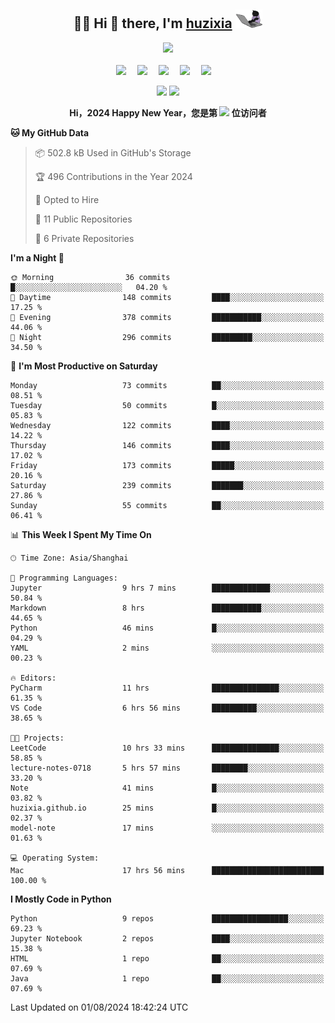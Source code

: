 <div align="center">

## :woman_technologist: Hi 👋 there, I'm [huzixia](https://huzixia.github.io/) <img height="30" src="images/work.gif" />

  <!-- dynamic typing effect 动态打字效果 -->
  <div>
    <a href="https://huzixia.github.io/">
      <img src="https://readme-typing-svg.demolab.com?font=Fira+Code&pause=1000&width=435&lines=console.log(%22Hello%2C%20World%22);胡同学祝您心想事成!&center=true&size=27" />
    </a>
  </div>

  <div>&nbsp;</div>

  <!-- profile logo 个人资料徽标 -->
  <div>
    <a href="https://huzixia.github.io/"><img src="https://img.shields.io/badge/Website-博客-orange" /></a>&emsp;
    <a href="https://www.zhihu.com/people/hu-zi-xia-91"><img src="https://img.shields.io/badge/ZhiHu-知乎-blue" /></a>&emsp;
    <a href="https://twitter.com/zixia80631/"><img src="https://img.shields.io/badge/Twitter-推特-black" /></a>&emsp;
    <a href="https://github.com/HuZixia/Text2Video/assets/38995480/244e64be-3dc4-46bb-8aff-523d8a235a1e"><img src="https://img.shields.io/badge/WeChat-微信-07c160" /></a>&emsp;
    <a href="https://www.cnblogs.com/huzixia"><img src="https://img.shields.io/badge/CnBlog-博客园-yellow" /></a>&emsp;

  </div>

[//]: # (### Github Stats)

 <p>
   <img src="https://github-readme-stats.vercel.app/api?username=HuZixia&rank_icon=github&theme=react&border_color=61dafb&hide_border=true" />
   <img src="https://github-readme-stats.vercel.app/api/top-langs/?username=HuZixia&hide=c%23,powershell,Mathematica,Ruby,Objective-C,Objective-C%2b%2b,Cuda&title_color=61dafb&text_color=ffffff&icon_color=61dafb&bg_color=20232a&langs_count=8&layout=compact&border_color=61dafb&hide_border=true&size_weight=0.5&count_weight=0.5" />
 </p>

</div>

<div align="center"><b>Hi，2024 Happy New Year，您是第 <img src="https://profile-counter.glitch.me/HuZixia/count.svg"></img> 位访问者</b></div>


[//]: # (*   Github Stats)
[//]: # (![Top Langs]&#40;https://github-readme-stats.vercel.app/api/top-langs/?username=HuZixia\&layout=compact&#41;)
[//]: # (![HuZixia's GitHub stats]&#40;https://github-readme-stats.vercel.app/api?username=HuZixia\&rank_icon=github&theme=tokyonight&#41;)


<!--START_SECTION:waka-->
**🐱 My GitHub Data** 

> 📦 502.8 kB Used in GitHub's Storage 
 > 
> 🏆 496 Contributions in the Year 2024
 > 
> 💼 Opted to Hire
 > 
> 📜 11 Public Repositories 
 > 
> 🔑 6 Private Repositories 
 > 
**I'm a Night 🦉** 

```text
🌞 Morning                36 commits          █░░░░░░░░░░░░░░░░░░░░░░░░   04.20 % 
🌆 Daytime                148 commits         ████░░░░░░░░░░░░░░░░░░░░░   17.25 % 
🌃 Evening                378 commits         ███████████░░░░░░░░░░░░░░   44.06 % 
🌙 Night                  296 commits         █████████░░░░░░░░░░░░░░░░   34.50 % 
```
📅 **I'm Most Productive on Saturday** 

```text
Monday                   73 commits          ██░░░░░░░░░░░░░░░░░░░░░░░   08.51 % 
Tuesday                  50 commits          █░░░░░░░░░░░░░░░░░░░░░░░░   05.83 % 
Wednesday                122 commits         ████░░░░░░░░░░░░░░░░░░░░░   14.22 % 
Thursday                 146 commits         ████░░░░░░░░░░░░░░░░░░░░░   17.02 % 
Friday                   173 commits         █████░░░░░░░░░░░░░░░░░░░░   20.16 % 
Saturday                 239 commits         ███████░░░░░░░░░░░░░░░░░░   27.86 % 
Sunday                   55 commits          ██░░░░░░░░░░░░░░░░░░░░░░░   06.41 % 
```


📊 **This Week I Spent My Time On** 

```text
🕑︎ Time Zone: Asia/Shanghai

💬 Programming Languages: 
Jupyter                  9 hrs 7 mins        █████████████░░░░░░░░░░░░   50.84 % 
Markdown                 8 hrs               ███████████░░░░░░░░░░░░░░   44.65 % 
Python                   46 mins             █░░░░░░░░░░░░░░░░░░░░░░░░   04.29 % 
YAML                     2 mins              ░░░░░░░░░░░░░░░░░░░░░░░░░   00.23 % 

🔥 Editors: 
PyCharm                  11 hrs              ███████████████░░░░░░░░░░   61.35 % 
VS Code                  6 hrs 56 mins       ██████████░░░░░░░░░░░░░░░   38.65 % 

🐱‍💻 Projects: 
LeetCode                 10 hrs 33 mins      ███████████████░░░░░░░░░░   58.85 % 
lecture-notes-0718       5 hrs 57 mins       ████████░░░░░░░░░░░░░░░░░   33.20 % 
Note                     41 mins             █░░░░░░░░░░░░░░░░░░░░░░░░   03.82 % 
huzixia.github.io        25 mins             █░░░░░░░░░░░░░░░░░░░░░░░░   02.37 % 
model-note               17 mins             ░░░░░░░░░░░░░░░░░░░░░░░░░   01.63 % 

💻 Operating System: 
Mac                      17 hrs 56 mins      █████████████████████████   100.00 % 
```

**I Mostly Code in Python** 

```text
Python                   9 repos             █████████████████░░░░░░░░   69.23 % 
Jupyter Notebook         2 repos             ████░░░░░░░░░░░░░░░░░░░░░   15.38 % 
HTML                     1 repo              ██░░░░░░░░░░░░░░░░░░░░░░░   07.69 % 
Java                     1 repo              ██░░░░░░░░░░░░░░░░░░░░░░░   07.69 % 
```




 Last Updated on 01/08/2024 18:42:24 UTC
<!--END_SECTION:waka-->


<!--
**HuZixia/HuZixia** is a ✨ _special_ ✨ repository because its `README.md` (this file) appears on your GitHub profile.

Here are some ideas to get you started:

- 🔭 I’m currently working on ...
- 🌱 I’m currently learning ...
- 👯 I’m looking to collaborate on ...
- 🤔 I’m looking for help with ...
- 💬 Ask me about ...
- 📫 How to reach me: ...
- 😄 Pronouns: ...
- ⚡ Fun fact: ...
-->
